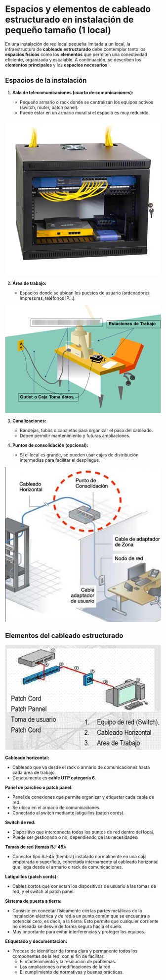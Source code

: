 # Espacios y elementos de cableado estructurado en instalación de pequeño tamaño (1 local)

En una instalación de red local pequeña limitada a un local, la infraestructura de **cableado estructurado** debe contemplar tanto los **espacios físicos** como los **elementos** que permiten una conectividad eficiente, organizada y escalable. A continuación, se describen los **elementos principales** y los **espacios necesarios**:

## Espacios de la instalación

1. **Sala de telecomunicaciones (cuarto de comunicaciones):**

   * Pequeño armario o rack donde se centralizan los equipos activos (switch, router, patch panel).
   * Puede estar en un armario mural si el espacio es muy reducido.

![Armario mural](img/armario_telecomunicaciones.png)

2. **Área de trabajo:**

   * Espacios donde se ubican los puestos de usuario (ordenadores, impresoras, teléfonos IP...).

![Área de trabajo](img/area_trabajo.png)

3. **Canalizaciones:**

   * Bandejas, tubos o canaletas para organizar el paso del cableado.
   * Deben permitir mantenimiento y futuras ampliaciones.

4. **Puntos de consolidación (opcional):**

   * Si el local es grande, se pueden usar cajas de distribución intermedias para facilitar el despliegue.

![Punto de consolidación](img/punto_consolidacion.png)

##  Elementos del cableado estructurado

![Elementos cableado estructurado](img/elementos_ce.png)

**Cableado horizontal:**

   * Cableado que va desde el rack o armario de comunicaciones hasta cada área de trabajo.
   * Generalmente es **cable UTP categoría 6**.

**Panel de parcheo o patch panel:**

   * Panel de conexiones que permite organizar y etiquetar cada cable de red.
   * Se ubica en el armario de comunicaciones.
   * Conectado al switch mediante latiguillos (patch cords).

**Switch de red:**

   * Dispositivo que interconecta todos los puntos de red dentro del local.
   * Puede ser gestionado o no, dependiendo de las necesidades.

**Tomas de red (tomas RJ-45):**

   * Conector tipo RJ-45 (hembra) instalado normalmente en una caja empotrada o superficie, conectada internamente al cableado horizontal que llega desde el armario o rack de comunicaciones.

**Latiguillos (patch cords):**

   * Cables cortos que conectan los dispositivos de usuario a las tomas de red, y el switch al patch panel.

**Sistema de puesta a tierra:**

   * Consiste en conectar físicamente ciertas partes metálicas de la instalación eléctrica y de red a un punto común que se encuentra a potencial cero, es decir, a la tierra. Esto permite que cualquier corriente no deseada se desvíe de forma segura hacia el suelo.
   * Muy importante para evitar interferencias y proteger los equipos.

**Etiquetado y documentación:**

   * Proceso de identificar de forma clara y permanente todos los componentes de la red, con el fin de facilitar:
     - El mantenimiento y la resolución de problemas.
     - Las ampliaciones o modificaciones de la red.
     - El cumplimiento de normativas y buenas prácticas.

